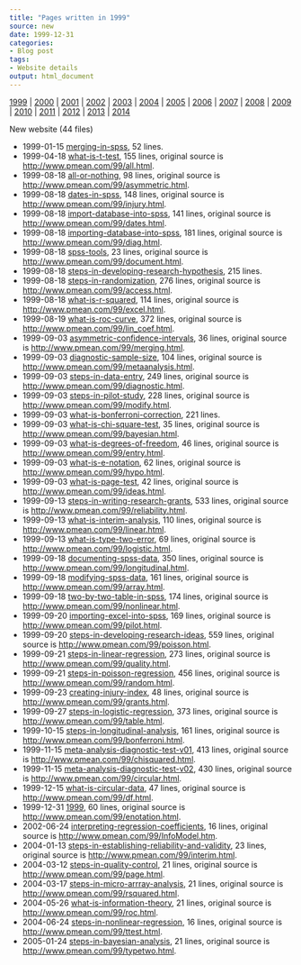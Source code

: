 ```yaml
---
title: "Pages written in 1999"
source: new
date: 1999-12-31
categories:
- Blog post
tags:
- Website details
output: html_document
---
```

 
[1999](http://new.pmean.com/1999/) | [2000](http://new.pmean.com/2000/) | [2001](http://new.pmean.com/2001/) | [2002](http://new.pmean.com/2002/) | [2003](http://new.pmean.com/2003/) | [2004](http://new.pmean.com/2004/) | [2005](http://new.pmean.com/2005/) | [2006](http://new.pmean.com/2006/) | [2007](http://new.pmean.com/2007/) | [2008](http://new.pmean.com/2008/) | [2009](http://new.pmean.com/2009/) | [2010](http://new.pmean.com/2010/) | [2011](http://new.pmean.com/2011/) | [2012](http://new.pmean.com/2012/) | [2013](http://new.pmean.com/2013/) | [2014](http://new.pmean.com/2014/)
 
New website (44 files)
 
+ 1999-01-15 [merging-in-spss](http://new.pmean.com/merging-in-spss/),  52 lines.  
+ 1999-04-18 [what-is-t-test](http://new.pmean.com/what-is-t-test/),  155 lines, original source is http://www.pmean.com/99/all.html.  
+ 1999-08-18 [all-or-nothing](http://new.pmean.com/all-or-nothing/),  98 lines, original source is http://www.pmean.com/99/asymmetric.html.  
+ 1999-08-18 [dates-in-spss](http://new.pmean.com/dates-in-spss/),  148 lines, original source is http://www.pmean.com/99/injury.html.  
+ 1999-08-18 [import-database-into-spss](http://new.pmean.com/import-database-into-spss/),  141 lines, original source is http://www.pmean.com/99/dates.html.  
+ 1999-08-18 [importing-database-into-spss](http://new.pmean.com/importing-database-into-spss/),  181 lines, original source is http://www.pmean.com/99/diag.html.  
+ 1999-08-18 [spss-tools](http://new.pmean.com/spss-tools/),  23 lines, original source is http://www.pmean.com/99/document.html.  
+ 1999-08-18 [steps-in-developing-research-hypothesis](http://new.pmean.com/steps-in-developing-research-hypothesis/),  215 lines.  
+ 1999-08-18 [steps-in-randomization](http://new.pmean.com/steps-in-randomization/),  276 lines, original source is http://www.pmean.com/99/access.html.  
+ 1999-08-18 [what-is-r-squared](http://new.pmean.com/what-is-r-squared/),  114 lines, original source is http://www.pmean.com/99/excel.html.  
+ 1999-08-19 [what-is-roc-curve](http://new.pmean.com/what-is-roc-curve/),  372 lines, original source is http://www.pmean.com/99/lin_coef.html.  
+ 1999-09-03 [asymmetric-confidence-intervals](http://new.pmean.com/asymmetric-confidence-intervals/),  36 lines, original source is http://www.pmean.com/99/merging.html.  
+ 1999-09-03 [diagnostic-sample-size](http://new.pmean.com/diagnostic-sample-size/),  104 lines, original source is http://www.pmean.com/99/metaanalysis.html.  
+ 1999-09-03 [steps-in-data-entry](http://new.pmean.com/steps-in-data-entry/),  249 lines, original source is http://www.pmean.com/99/diagnostic.html.  
+ 1999-09-03 [steps-in-pilot-study](http://new.pmean.com/steps-in-pilot-study/),  228 lines, original source is http://www.pmean.com/99/modify.html.  
+ 1999-09-03 [what-is-bonferroni-correction](http://new.pmean.com/what-is-bonferroni-correction/),  221 lines.  
+ 1999-09-03 [what-is-chi-square-test](http://new.pmean.com/what-is-chi-square-test/),  35 lines, original source is http://www.pmean.com/99/bayesian.html.  
+ 1999-09-03 [what-is-degrees-of-freedom](http://new.pmean.com/what-is-degrees-of-freedom/),  46 lines, original source is http://www.pmean.com/99/entry.html.  
+ 1999-09-03 [what-is-e-notation](http://new.pmean.com/what-is-e-notation/),  62 lines, original source is http://www.pmean.com/99/hypo.html.  
+ 1999-09-03 [what-is-page-test](http://new.pmean.com/what-is-page-test/),  42 lines, original source is http://www.pmean.com/99/ideas.html.  
+ 1999-09-13 [steps-in-writing-research-grants](http://new.pmean.com/steps-in-writing-research-grants/),  533 lines, original source is http://www.pmean.com/99/reliability.html.  
+ 1999-09-13 [what-is-interim-analysis](http://new.pmean.com/what-is-interim-analysis/),  110 lines, original source is http://www.pmean.com/99/linear.html.  
+ 1999-09-13 [what-is-type-two-error](http://new.pmean.com/what-is-type-two-error/),  69 lines, original source is http://www.pmean.com/99/logistic.html.  
+ 1999-09-18 [documenting-spss-data](http://new.pmean.com/documenting-spss-data/),  350 lines, original source is http://www.pmean.com/99/longitudinal.html.  
+ 1999-09-18 [modifying-spss-data](http://new.pmean.com/modifying-spss-data/),  161 lines, original source is http://www.pmean.com/99/array.html.  
+ 1999-09-18 [two-by-two-table-in-spss](http://new.pmean.com/two-by-two-table-in-spss/),  174 lines, original source is http://www.pmean.com/99/nonlinear.html.  
+ 1999-09-20 [importing-excel-into-spss](http://new.pmean.com/importing-excel-into-spss/),  169 lines, original source is http://www.pmean.com/99/pilot.html.  
+ 1999-09-20 [steps-in-developing-research-ideas](http://new.pmean.com/steps-in-developing-research-ideas/),  559 lines, original source is http://www.pmean.com/99/poisson.html.  
+ 1999-09-21 [steps-in-linear-regression](http://new.pmean.com/steps-in-linear-regression/),  273 lines, original source is http://www.pmean.com/99/quality.html.  
+ 1999-09-21 [steps-in-poisson-regression](http://new.pmean.com/steps-in-poisson-regression/),  456 lines, original source is http://www.pmean.com/99/random.html.  
+ 1999-09-23 [creating-injury-index](http://new.pmean.com/creating-injury-index/),  48 lines, original source is http://www.pmean.com/99/grants.html.  
+ 1999-09-27 [steps-in-logistic-regression](http://new.pmean.com/steps-in-logistic-regression/),  373 lines, original source is http://www.pmean.com/99/table.html.  
+ 1999-10-15 [steps-in-longitudinal-analysis](http://new.pmean.com/steps-in-longitudinal-analysis/),  161 lines, original source is http://www.pmean.com/99/bonferroni.html.  
+ 1999-11-15 [meta-analysis-diagnostic-test-v01](http://new.pmean.com/meta-analysis-diagnostic-test-v01/),  413 lines, original source is http://www.pmean.com/99/chisquared.html.  
+ 1999-11-15 [meta-analysis-diagnostic-test-v02](http://new.pmean.com/meta-analysis-diagnostic-test-v02/),  430 lines, original source is http://www.pmean.com/99/circular.html.  
+ 1999-12-15 [what-is-circular-data](http://new.pmean.com/what-is-circular-data/),  47 lines, original source is http://www.pmean.com/99/df.html.  
+ 1999-12-31 [1999](http://new.pmean.com/1999/),  60 lines, original source is http://www.pmean.com/99/enotation.html.  
+ 2002-06-24 [interpreting-regression-coefficients](http://new.pmean.com/interpreting-regression-coefficients/),  16 lines, original source is http://www.pmean.com/99/InfoModel.htm.  
+ 2004-01-13 [steps-in-establishing-reliability-and-validity](http://new.pmean.com/steps-in-establishing-reliability-and-validity/),  23 lines, original source is http://www.pmean.com/99/interim.html.  
+ 2004-03-12 [steps-in-quality-control](http://new.pmean.com/steps-in-quality-control/),  21 lines, original source is http://www.pmean.com/99/page.html.  
+ 2004-03-17 [steps-in-micro-arrray-analysis](http://new.pmean.com/steps-in-micro-arrray-analysis/),  21 lines, original source is http://www.pmean.com/99/rsquared.html.  
+ 2004-05-26 [what-is-information-theory](http://new.pmean.com/what-is-information-theory/),  21 lines, original source is http://www.pmean.com/99/roc.html.  
+ 2004-06-24 [steps-in-nonlinear-regression](http://new.pmean.com/steps-in-nonlinear-regression/),  16 lines, original source is http://www.pmean.com/99/ttest.html.  
+ 2005-01-24 [steps-in-bayesian-analysis](http://new.pmean.com/steps-in-bayesian-analysis/),  21 lines, original source is http://www.pmean.com/99/typetwo.html.
 
